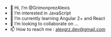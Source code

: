 - 👋 Hi, I’m @GrimonprezAlexis
- 👀 I’m interested in JavaScript
- 🌱 I’m currently learning Angular 2+ and React
- 💞️ I’m looking to collaborate on ...
- 📫 How to reach me : alexgrz.dev@gmail.com

<!---
GrimonprezAlexis/GrimonprezAlexis is a ✨ special ✨ repository because its `README.md` (this file) appears on your GitHub profile.
You can click the Preview link to take a look at your changes.
--->
